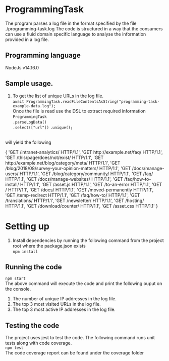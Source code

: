 # ProgrammingTask
The program parses a log file in the format specified by the file ./programming-task.log
The code is structured in a way that the consumers can use a fluid domain specific language
to analyse the information provided in a log file.

## Programming language
 NodeJs v14.16.0

## Sample usage.
1. To get the list of unique URLs in the log file.<br>
    `await ProgrammingTask.readFileContentsAsString("programming-task-example-data.log");`<br>
   Once the file is read use the DSL to extract required information<br>
                `ProgrammingTask`<br>
                            `.parseLogData()`      
                            `.select(["url"])`
                            `.unique();`
  <br>
   will yield the following
   <p>{
  'GET /intranet-analytics/ HTTP/1.1',
  'GET http://example.net/faq/ HTTP/1.1',
  'GET /this/page/does/not/exist/ HTTP/1.1',
  'GET http://example.net/blog/category/meta/ HTTP/1.1',
  'GET /blog/2018/08/survey-your-opinion-matters/ HTTP/1.1',
  'GET /docs/manage-users/ HTTP/1.1',
  'GET /blog/category/community/ HTTP/1.1',
  'GET /faq/ HTTP/1.1',
  'GET /docs/manage-websites/ HTTP/1.1',
  'GET /faq/how-to-install/ HTTP/1.1',
  'GET /asset.js HTTP/1.1',
  'GET /to-an-error HTTP/1.1',
  'GET / HTTP/1.1',
  'GET /docs/ HTTP/1.1',
  'GET /moved-permanently HTTP/1.1',
  'GET /temp-redirect HTTP/1.1',
  'GET /faq/how-to/ HTTP/1.1',
  'GET /translations/ HTTP/1.1',
  'GET /newsletter/ HTTP/1.1',
  'GET /hosting/ HTTP/1.1',
  'GET /download/counter/ HTTP/1.1',
  'GET /asset.css HTTP/1.1'
}</p>

# Setting up
1. Install dependencies by running the following command from the project root where the package.json exists <br>
    `npm install`
## Running the code
`npm start`<br>
The above command will execute the code and print the following ouput on the console.
1. The number of unique IP addresses in the log file. 
2. The top 3 most visited URLs in the log file.
3. The top 3 most active IP addresses in the log file.

## Testing the code
The project uses jest to test the code. The following command runs unit tests along with code coverage.<br>
`npm test`<br>
The code coverage report can be found under the coverage folder
